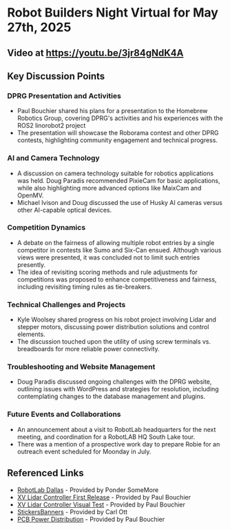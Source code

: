 # Robot Builders Night Virtual for May 27th, 2025

## Video at https://youtu.be/3jr84gNdK4A

## Key Discussion Points

### DPRG Presentation and Activities
- Paul Bouchier shared his plans for a presentation to the Homebrew Robotics Group, covering DPRG's activities and his experiences with the ROS2 linorobot2 project
- The presentation will showcase the Roborama contest and other DPRG contests, highlighting community engagement and technical progress.

### AI and Camera Technology
- A discussion on camera technology suitable for robotics applications was held. Doug Paradis recommended PixieCam for basic applications, while also highlighting more advanced options like MaixCam and OpenMV.
- Michael Ivison and Doug discussed the use of Husky AI cameras versus other AI-capable optical devices.

### Competition Dynamics
- A debate on the fairness of allowing multiple robot entries by a single competitor in contests like Sumo and Six-Can ensued. Although various views were presented, it was concluded not to limit such entries presently.
- The idea of revisiting scoring methods and rule adjustments for competitions was proposed to enhance competitiveness and fairness, including revisiting timing rules as tie-breakers.

### Technical Challenges and Projects
- Kyle Woolsey shared progress on his robot project involving Lidar and stepper motors, discussing power distribution solutions and control elements.
- The discussion touched upon the utility of using screw terminals vs. breadboards for more reliable power connectivity.

### Troubleshooting and Website Management
- Doug Paradis discussed ongoing challenges with the DPRG website, outlining issues with WordPress and strategies for resolution, including contemplating changes to the database management and plugins.
  
### Future Events and Collaborations
- An announcement about a visit to RobotLab headquarters for the next meeting, and coordination for a RobotLAB HQ South Lake tour.
- There was a mention of a prospective work day to prepare Robie for an outreach event scheduled for Moonday in July.

## Referenced Links
- [RobotLab Dallas](https://www.robotlab.com/dallas) - Provided by Ponder SomeMore
- [XV Lidar Controller First Release](https://www.getsurreal.com/products/xv-lidar-controller-first-release/) - Provided by Paul Bouchier
- [XV Lidar Controller Visual Test](https://www.getsurreal.com/xv-lidar-controller-first-release/xv-lidar-controller-visual-test/) - Provided by Paul Bouchier
- [StickersBanners](https://www.stickersbanners.com/banners.html) - Provided by Carl Ott
- [PCB Power Distribution](https://www.amazon.com/PCB007-Position-Distribution-Outputs-Voltage/dp/B07DW2C4ZB) - Provided by Paul Bouchier
